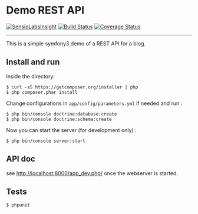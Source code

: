 # Demo REST API

[![SensioLabsInsight](https://insight.sensiolabs.com/projects/51a77b1b-c6bd-4dde-8b7f-563a7ab3036f/mini.png)][1]
[![Build Status](https://travis-ci.org/jlagneau/demo-rest-api.svg)][2]
[![Coverage Status](https://img.shields.io/coveralls/jlagneau/demo-rest-api.svg)][3]

---

This is a simple symfony3 demo of a REST API for a blog.

## Install and run

Inside the directory:

    $ curl -sS https://getcomposer.org/installer | php
    $ php composer.phar install

Change configurations in `app/config/parameters.yml` if needed and run :

	$ php bin/console doctrine:database:create
	$ php bin/console doctrine:schema:create

Now you can start the server (for development only) :

    $ php bin/console server:start

## API doc

see [http://localhost:8000/app_dev.php/][4] once the webserver is started.

## Tests

    $ phpunit

[1]: https://insight.sensiolabs.com/projects/51a77b1b-c6bd-4dde-8b7f-563a7ab3036f
[2]: https://travis-ci.org/jlagneau/demo-rest-api
[3]: https://coveralls.io/r/jlagneau/demo-rest-api
[4]: http://localhost:8000/app_dev.php/
